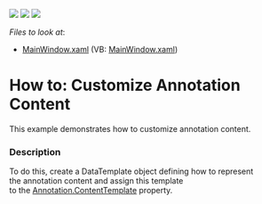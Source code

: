 <!-- default badges list -->
![](https://img.shields.io/endpoint?url=https://codecentral.devexpress.com/api/v1/VersionRange/128569614/16.1.4%2B)
[![](https://img.shields.io/badge/Open_in_DevExpress_Support_Center-FF7200?style=flat-square&logo=DevExpress&logoColor=white)](https://supportcenter.devexpress.com/ticket/details/T380028)
[![](https://img.shields.io/badge/📖_How_to_use_DevExpress_Examples-e9f6fc?style=flat-square)](https://docs.devexpress.com/GeneralInformation/403183)
<!-- default badges end -->
<!-- default file list -->
*Files to look at*:

* [MainWindow.xaml](./CS/AnnotationExample/MainWindow.xaml) (VB: [MainWindow.xaml](./VB/AnnotationExample/MainWindow.xaml))
<!-- default file list end -->
# How to: Customize Annotation Content 


<p>This example demonstrates how to customize annotation content.</p>


<h3>Description</h3>

<p>To do this,&nbsp;create&nbsp;a&nbsp;DataTemplate object defining how to represent the&nbsp;annotation&nbsp;content and assign this template to&nbsp;the&nbsp;<a href="https://documentation.devexpress.com/#WPF/DevExpressXpfChartsAnnotation_ContentTemplatetopic">Annotation.ContentTemplate</a>&nbsp;property.</p>

<br/>



